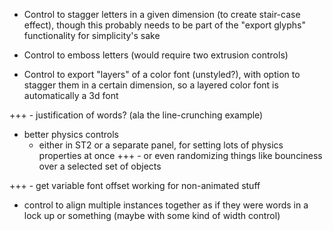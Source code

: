 - Control to stagger letters in a given dimension (to create stair-case effect), though this probably needs to be part of the "export glyphs" functionality for simplicity's sake

- Control to emboss letters (would require two extrusion controls)

- Control to export "layers" of a color font (unstyled?), with option to stagger them in a certain dimension, so a layered color font is automatically a 3d font


+++ - justification of words? (ala the line-crunching example)


- better physics controls
    - either in ST2 or a separate panel, for setting lots of physics properties at once
    +++ - or even randomizing things like bounciness over a selected set of objects


+++ - get variable font offset working for non-animated stuff



- control to align multiple instances together as if they were words in a lock up or something (maybe with some kind of width control)

